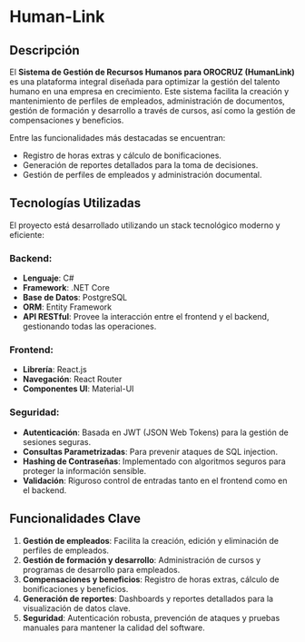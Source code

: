 # Human-Link
## Descripción

El **Sistema de Gestión de Recursos Humanos para OROCRUZ (HumanLink)** es una plataforma integral diseñada para optimizar la gestión del talento humano en una empresa en crecimiento. Este sistema facilita la creación y mantenimiento de perfiles de empleados, administración de documentos, gestión de formación y desarrollo a través de cursos, así como la gestión de compensaciones y beneficios.

Entre las funcionalidades más destacadas se encuentran:
- Registro de horas extras y cálculo de bonificaciones.
- Generación de reportes detallados para la toma de decisiones.
- Gestión de perfiles de empleados y administración documental.

## Tecnologías Utilizadas

El proyecto está desarrollado utilizando un stack tecnológico moderno y eficiente:

### Backend:
- **Lenguaje**: C#
- **Framework**: .NET Core
- **Base de Datos**: PostgreSQL
- **ORM**: Entity Framework
- **API RESTful**: Provee la interacción entre el frontend y el backend, gestionando todas las operaciones.

### Frontend:
- **Librería**: React.js
- **Navegación**: React Router
- **Componentes UI**: Material-UI

### Seguridad:
- **Autenticación**: Basada en JWT (JSON Web Tokens) para la gestión de sesiones seguras.
- **Consultas Parametrizadas**: Para prevenir ataques de SQL injection.
- **Hashing de Contraseñas**: Implementado con algoritmos seguros para proteger la información sensible.
- **Validación**: Riguroso control de entradas tanto en el frontend como en el backend.

## Funcionalidades Clave

1. **Gestión de empleados**: Facilita la creación, edición y eliminación de perfiles de empleados.
2. **Gestión de formación y desarrollo**: Administración de cursos y programas de desarrollo para empleados.
3. **Compensaciones y beneficios**: Registro de horas extras, cálculo de bonificaciones y beneficios.
4. **Generación de reportes**: Dashboards y reportes detallados para la visualización de datos clave.
5. **Seguridad**: Autenticación robusta, prevención de ataques y pruebas manuales para mantener la calidad del software.
